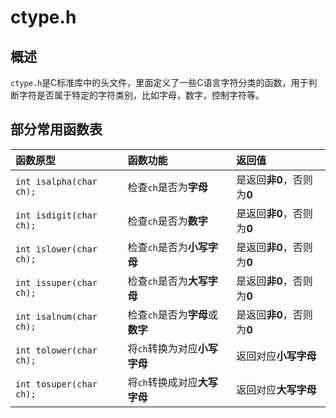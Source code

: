 # ctype.h

## 概述

`ctype.h`是C标准库中的头文件，里面定义了一些C语言字符分类的函数，用于判断字符是否属于特定的字符类别，比如字母，数字，控制字符等。

## 部分常用函数表

|函数原型               |函数功能                        |返回值                            |
|:----------------------|:-------------------------------|:---------------------------------|
|`int isalpha(char ch);`|检查`ch`是否为**字母**          |是返回**非0**，否则为**0**        |
|`int isdigit(char ch);`|检查`ch`是否为**数字**          |是返回**非0**，否则为**0**        |
|`int islower(char ch);`|检查`ch`是否为**小写字母**      |是返回**非0**，否则为**0**        |
|`int issuper(char ch);`|检查`ch`是否为**大写字母**      |是返回**非0**，否则为**0**        |
|`int isalnum(char ch);`|检查`ch`是否为**字母**或**数字**|是返回**非0**，否则为**0**        |
|`int tolower(char ch);`|将`ch`转换为对应**小写字母**    |返回对应**小写字母**              |
|`int tosuper(char ch);`|将`ch`转换成对应**大写字母**    |返回对应**大写字母**              |
